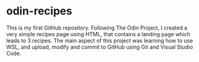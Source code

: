 # odin-recipes
This is my first GitHub repository.
Following The Odin Project, I created a very simple recipes page using HTML, that contains a landing page which leads to 3 recipes. 
The main aspect of this project was learning how to use WSL, and upload, modify and commit to GitHub using Git and Visual Studio Code.